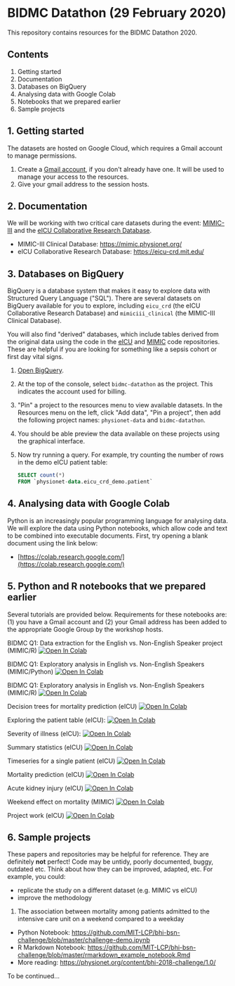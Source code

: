# BIDMC Datathon (29 February 2020)

This repository contains resources for the BIDMC Datathon 2020.

## Contents

1. Getting started
2. Documentation
3. Databases on BigQuery
4. Analysing data with Google Colab
5. Notebooks that we prepared earlier
6. Sample projects

## 1. Getting started

The datasets are hosted on Google Cloud, which requires a Gmail account to manage permissions.

1. Create a [Gmail account](https://www.google.com/gmail/about/), if you don't already have one. It will be used to manage your access to the resources.
2. Give your gmail address to the session hosts.

## 2. Documentation

We will be working with two critical care datasets during the event: [MIMIC-III](https://mimic.physionet.org/) and the [eICU Collaborative Research Database](https://eicu-crd.mit.edu/).

- MIMIC-III Clinical Database: https://mimic.physionet.org/
- eICU Collaborative Research Database: https://eicu-crd.mit.edu/

## 3. Databases on BigQuery

BigQuery is a database system that makes it easy to explore data with Structured Query Language ("SQL"). There are several datasets on BigQuery available for you to explore, including `eicu_crd` (the eICU Collaborative Research Database) and `mimiciii_clinical` (the MIMIC-III Clinical Database).

You will also find "derived" databases, which include tables derived from the original data using the code in the [eICU](https://github.com/MIT-LCP/eicu-code) and [MIMIC](https://github.com/MIT-LCP/mimic-code) code repositories. These are helpful if you are looking for something like a sepsis cohort or first day vital signs.

1. [Open BigQuery](https://console.cloud.google.com/bigquery?project=bidmc-datathon).
2. At the top of the console, select `bidmc-datathon` as the project. This indicates the account used for billing.
3. "Pin" a project to the resources menu to view available datasets. In the Resources menu on the left, click "Add data", "Pin a project", then add the following project names: `physionet-data` and `bidmc-datathon`.
4. You should be able preview the data available on these projects using the graphical interface.
5. Now try running a query. For example, try counting the number of rows in the demo eICU patient table:

   ```SQL
   SELECT count(*)
   FROM `physionet-data.eicu_crd_demo.patient` 
   ```

## 4. Analysing data with Google Colab

Python is an increasingly popular programming language for analysing data. We will explore the data using Python notebooks, which allow code and text to be combined into executable documents. First, try opening a blank document using the link below:

- [https://colab.research.google.com/](https://colab.research.google.com/)

## 5. Python and R notebooks that we prepared earlier

Several tutorials are provided below. Requirements for these notebooks are: (1) you have a Gmail account and (2) your Gmail address has been added to the appropriate Google Group by the workshop hosts.

BIDMC Q1: Data extraction for the English vs. Non-English Speaker project (MIMIC/R) <a href="https://colab.research.google.com/github/MIT-LCP/bidmc-datathon/blob/master/inference_01_extractionR.ipynb" target="_parent"><img src="https://colab.research.google.com/assets/colab-badge.svg" alt="Open In Colab"/></a>

BIDMC Q1: Exploratory analysis in English vs. Non-English Speakers (MIMIC/Python) <a href="https://colab.research.google.com/github/MIT-LCP/bidmc-datathon/blob/master/inference_02_analysis.ipynb" target="_parent"><img src="https://colab.research.google.com/assets/colab-badge.svg" alt="Open In Colab"/></a>

BIDMC Q1: Exploratory analysis in English vs. Non-English Speakers (MIMIC/R) <a href="https://colab.research.google.com/github/MIT-LCP/bidmc-datathon/blob/master/inference_02_analysisR.ipynb" target="_parent"><img src="https://colab.research.google.com/assets/colab-badge.svg" alt="Open In Colab"/></a>

Decision trees for mortality prediction (eICU) <a href="https://colab.research.google.com/github/MIT-LCP/bidmc-datathon/blob/master/eicu_decision_trees.ipynb" target="_parent"><img src="https://colab.research.google.com/assets/colab-badge.svg" alt="Open In Colab"/></a>

Exploring the patient table (eICU): <a href="https://colab.research.google.com/github/MIT-LCP/bidmc-datathon/blob/master/01_explore_patients.ipynb" target="_parent"><img src="https://colab.research.google.com/assets/colab-badge.svg" alt="Open In Colab"/></a>

Severity of illness (eICU): <a href="https://colab.research.google.com/github/MIT-LCP/bidmc-datathon/blob/master/02_severity_of_illness.ipynb" target="_parent"><img src="https://colab.research.google.com/assets/colab-badge.svg" alt="Open In Colab"/></a>

Summary statistics (eICU) <a href="https://colab.research.google.com/github/MIT-LCP/bidmc-datathon/blob/master/03_summary_statistics.ipynb" target="_parent"><img src="https://colab.research.google.com/assets/colab-badge.svg" alt="Open In Colab"/></a>

Timeseries for a single patient (eICU) <a href="https://colab.research.google.com/github/MIT-LCP/bidmc-datathon/blob/master/04_timeseries.ipynb" target="_parent"><img src="https://colab.research.google.com/assets/colab-badge.svg" alt="Open In Colab"/></a>

Mortality prediction (eICU) <a href="https://colab.research.google.com/github/MIT-LCP/bidmc-datathon/blob/master/05_mortality_prediction.ipynb" target="_parent"><img src="https://colab.research.google.com/assets/colab-badge.svg" alt="Open In Colab"/></a>

Acute kidney injury (eICU) <a href="https://colab.research.google.com/github/MIT-LCP/bidmc-datathon/blob/master/06_aki_project.ipynb" target="_parent"><img src="https://colab.research.google.com/assets/colab-badge.svg" alt="Open In Colab"/></a>

Weekend effect on mortality (MIMIC) <a href="https://colab.research.google.com/github/MIT-LCP/bidmc-datathon/blob/master/mimic-weekend-effect.ipynb" target="_parent"><img src="https://colab.research.google.com/assets/colab-badge.svg" alt="Open In Colab"/></a>

Project work (eICU) <a href="https://colab.research.google.com/github/MIT-LCP/bidmc-datathon/blob/master/07_project_work.ipynb" target="_parent"><img src="https://colab.research.google.com/assets/colab-badge.svg" alt="Open In Colab"/></a>

## 6. Sample projects

These papers and repositories may be helpful for reference. They are definitely **not** perfect! Code may be untidy, poorly documented, buggy, outdated etc. Think about how they can be improved, adapted, etc. For example, you could:

- replicate the study on a different dataset (e.g. MIMIC vs eICU)
- improve the methodology

1. The association between mortality among patients admitted to the intensive care unit on a weekend compared to a weekday

- Python Notebook: https://github.com/MIT-LCP/bhi-bsn-challenge/blob/master/challenge-demo.ipynb
- R Markdown Notebook: https://github.com/MIT-LCP/bhi-bsn-challenge/blob/master/rmarkdown_example_notebook.Rmd
- More reading: https://physionet.org/content/bhi-2018-challenge/1.0/

To be continued...